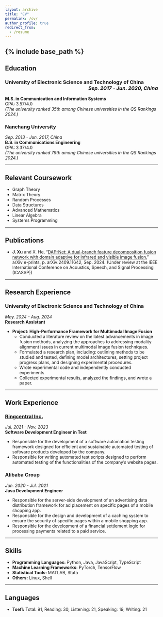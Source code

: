 ```yaml
---
layout: archive
title: "CV"
permalink: /cv/
author_profile: true
redirect_from:
  - /resume
---
```


{% include base_path %}
---

## Education

### University of Electronic Science and Technology of China    <div style="text-align: right;">*Sep. 2017 - Jun. 2020, China*</div>     
**M.S. in Communication and Information Systems**  
GPA: 3.57/4.0  
*(The university ranked 35th among Chinese universities in the QS Rankings 2024.)*

### Nanchang University  
*Sep. 2013 - Jun. 2017, China*  
**B.S. in Communications Engineering**  
GPA: 3.37/4.0  
*(The university ranked 79th among Chinese universities in the QS Rankings 2024.)*

---

## Relevant Coursework
- Graph Theory
- Matrix Theory
- Random Processes
- Data Structures
- Advanced Mathematics
- Linear Algebra
- Systems Programming

---

## Publications
- **J. Xu** and X. He, “[DAF-Net: A dual-branch feature decomposition fusion network with domain adaptive for infrared and visible image fusion](https://arxiv.org/abs/2409.11642),” arXiv e-prints, p. arXiv:2409.11642, Sep. 2024. (Under review at the IEEE International Conference on Acoustics, Speech, and Signal Processing (ICASSP))

---

## Research Experience

### University of Electronic Science and Technology of China  
*May. 2024 - Aug. 2024*  
**Research Assistant**

- **Project: High-Performance Framework for Multimodal Image Fusion**
  - Conducted a literature review on the latest advancements in image fusion methods, analyzing the approaches to addressing modality alignment issues in current multimodal image fusion techniques.
  - Formulated a research plan, including: outlining methods to be studied and tested, defining model architectures, setting project progress plans, and designing experimental procedures.
  - Wrote experimental code and independently conducted experiments.
  - Collected experimental results, analyzed the findings, and wrote a paper.

---

## Work Experience

### [Ringcentral Inc.](https://www.ringcentral.com)  
*Jul. 2021 - Nov. 2023*  
**Software Development Engineer in Test**
- Responsible for the development of a software automation testing framework designed for efficient and sustainable automated testing of software products developed by the company.
- Responsible for writing automated test scripts designed to perform automated testing of the functionalities of the company’s website pages.

### [Alibaba Group](https://www.alibaba.com)  
*Jun. 2020 - Jul. 2021*  
**Java Development Engineer**
- Responsible for the server-side development of an advertising data distribution framework for ad placement on specific pages of a mobile shopping app.
- Responsible for the design and development of a caching system to ensure the security of specific pages within a mobile shopping app.
- Responsible for the development of a financial settlement logic for processing payments related to a paid service.

---

## Skills
- **Programming Languages:** Python, Java, JavaScript, TypeScript  
- **Machine Learning Frameworks:** PyTorch, TensorFlow  
- **Statistical Tools:** MATLAB, Stata  
- **Others:** Linux, Shell  

---

## Languages
- **Toefl:** Total: 91, Reading: 30, Listening: 21, Speaking: 19, Writing: 21  

